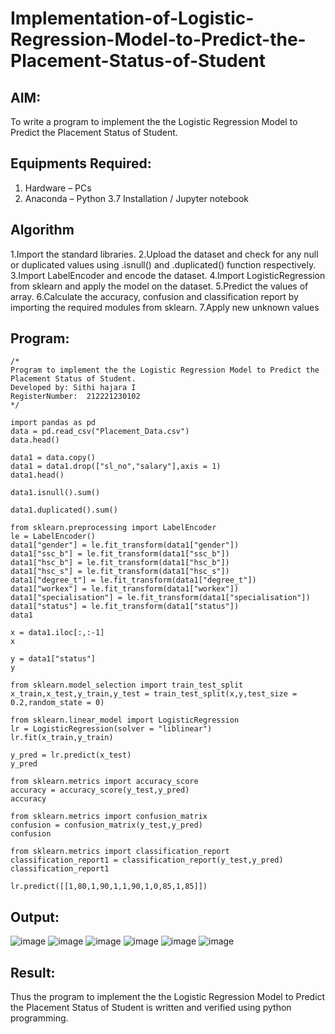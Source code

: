# Implementation-of-Logistic-Regression-Model-to-Predict-the-Placement-Status-of-Student

## AIM:
To write a program to implement the the Logistic Regression Model to Predict the Placement Status of Student.

## Equipments Required:
1. Hardware – PCs
2. Anaconda – Python 3.7 Installation / Jupyter notebook

## Algorithm

1.Import the standard libraries.
2.Upload the dataset and check for any null or duplicated values using .isnull() and .duplicated() function respectively.
3.Import LabelEncoder and encode the dataset.
4.Import LogisticRegression from sklearn and apply the model on the dataset.
5.Predict the values of array.
6.Calculate the accuracy, confusion and classification report by importing the required modules from sklearn.
7.Apply new unknown values

## Program:
```
/*
Program to implement the the Logistic Regression Model to Predict the Placement Status of Student.
Developed by: Sithi hajara I
RegisterNumber:  212221230102
*/
```

```
import pandas as pd
data = pd.read_csv("Placement_Data.csv")
data.head()

data1 = data.copy()
data1 = data1.drop(["sl_no","salary"],axis = 1)
data1.head()

data1.isnull().sum()

data1.duplicated().sum()

from sklearn.preprocessing import LabelEncoder
le = LabelEncoder()
data1["gender"] = le.fit_transform(data1["gender"])
data1["ssc_b"] = le.fit_transform(data1["ssc_b"])
data1["hsc_b"] = le.fit_transform(data1["hsc_b"])
data1["hsc_s"] = le.fit_transform(data1["hsc_s"])
data1["degree_t"] = le.fit_transform(data1["degree_t"])
data1["workex"] = le.fit_transform(data1["workex"])
data1["specialisation"] = le.fit_transform(data1["specialisation"])
data1["status"] = le.fit_transform(data1["status"])
data1

x = data1.iloc[:,:-1]
x

y = data1["status"]
y

from sklearn.model_selection import train_test_split
x_train,x_test,y_train,y_test = train_test_split(x,y,test_size = 0.2,random_state = 0)

from sklearn.linear_model import LogisticRegression
lr = LogisticRegression(solver = "liblinear")
lr.fit(x_train,y_train)

y_pred = lr.predict(x_test)
y_pred

from sklearn.metrics import accuracy_score
accuracy = accuracy_score(y_test,y_pred)
accuracy

from sklearn.metrics import confusion_matrix
confusion = confusion_matrix(y_test,y_pred)
confusion

from sklearn.metrics import classification_report
classification_report1 = classification_report(y_test,y_pred)
classification_report1

lr.predict([[1,80,1,90,1,1,90,1,0,85,1,85]])
```
## Output:
![image](https://user-images.githubusercontent.com/94219582/204130485-5eba03d2-5663-49d2-9595-ff36da34beb4.png)
![image](https://user-images.githubusercontent.com/94219582/204130500-879feb29-42a8-4133-b494-a08f9902e1a7.png)
![image](https://user-images.githubusercontent.com/94219582/204130519-bb6feaa9-604d-4bc9-be4a-8d2ddbee68a2.png)
![image](https://user-images.githubusercontent.com/94219582/204130531-09ba3aa9-bb58-4793-9922-3d66f19207cc.png)
![image](https://user-images.githubusercontent.com/94219582/204130549-7e2add0f-e033-46dd-8028-5c68d4ef09b1.png)
![image](https://user-images.githubusercontent.com/94219582/204130566-f52dcff7-768a-4a0a-ac7f-51ab91be0867.png)


## Result:
Thus the program to implement the the Logistic Regression Model to Predict the Placement Status of Student is written and verified using python programming.

